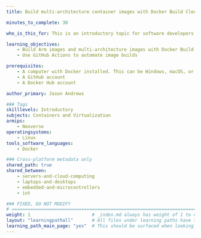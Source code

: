 ```yaml
---
title: Build multi-architecture container images with Docker Build Cloud

minutes_to_complete: 30

who_is_this_for: This is an introductory topic for software developers who want to learn how to use Docker Build Cloud.

learning_objectives:
    - Build Arm images and multi-architecture images with Docker Build Cloud
    - Use GitHub Actions to automate image builds

prerequisites:
    - A computer with Docker installed. This can be Windows, macOS, or Linux. Any architecture can be used. 
    - A GitHub account
    - A Docker Hub account

author_primary: Jason Andrews

### Tags
skilllevels: Introductory
subjects: Containers and Virtualization
armips:
    - Neoverse
operatingsystems:
    - Linux
tools_software_languages:
    - Docker

### Cross-platform metadata only
shared_path: true
shared_between:
    - servers-and-cloud-computing
    - laptops-and-desktops
    - embedded-and-microcontrollers
    - iot

### FIXED, DO NOT MODIFY
# ================================================================================
weight: 1                       # _index.md always has weight of 1 to order correctly
layout: "learningpathall"       # All files under learning paths have this same wrapper
learning_path_main_page: "yes"  # This should be surfaced when looking for related content. Only set for _index.md of learning path content.
---
```

